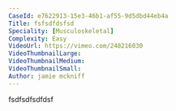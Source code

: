 ```yaml
---
CaseId: e7622913-15e3-46b1-af55-9d5dbd44eb4a
Title: fsfsdfdsfsd
Speciality: [Musculoskeletal]
Complexity: Easy
VideoUrl: https://vimeo.com/248216030
VideoThumbnailLarge: 
VideoThumbnailMedium: 
VideoThumbnailSmall: 
Author: jamie mckniff
---
```


fsdfsdfsdfdsf